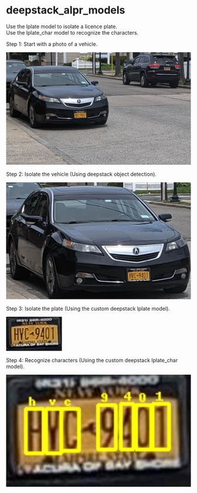 # deepstack_alpr_models

Use the lplate model to isolate a licence plate.  
Use the lplate_char model to recognize the characters.

Step 1:  Start with a photo of a vehicle.

![step 1](sample_images/step1.jpg)

Step 2:  Isolate the vehicle (Using deepstack object detection).

![step 2](sample_images/step2.jpg)

Step 3:  Isolate the plate (Using the custom deepstack lplate model).

![step 3](sample_images/step3.jpg)

Step 4:  Recognize characters (Using the custom deepstack lplate_char model).

![step 4](sample_images/step4.jpg)
